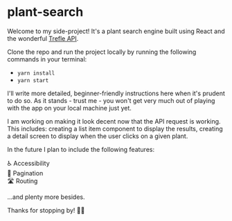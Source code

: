 # plant-search

Welcome to my side-project! It's a plant search engine built using React and the wonderful [Trefle API](https://trefle.io/).

Clone the repo and run the project locally by running the following commands in your terminal:

- `yarn install`
- `yarn start`

I'll write more detailed, beginner-friendly instructions here when it's prudent to do so. As it stands - trust me - you won't get very much out of playing with the app on your local machine just yet.

I am working on making it look decent now that the API request is working. This includes: creating a list item component to display the results, creating a detail screen to display when the user clicks on a given plant.

In the future I plan to include the following features:

♿️ Accessibility  
📖 Pagination  
🛣 Routing  

...and plenty more besides.

Thanks for stopping by! 👋🏻
